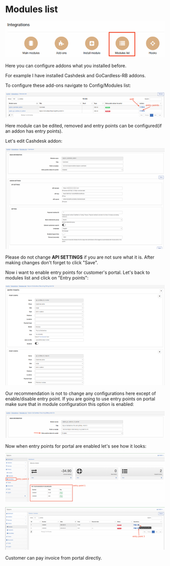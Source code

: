 Modules list
=====

![icon](icon.png)

Here you can configure addons what you installed before.

For example I have installed Cashdesk and GoCardless-RB addons.

To configure these add-ons navigate to Config/Modules list:

![list](list.png)

Here module can be edited, removed and entry points can be configured(if an addon has entry points).

Let's edit Cashdesk addon:

![edit](edit_module.png)

Please do not change **API SETTINGS** if you are not sure what it is. After making changes don't forget to click "Save".

Now i want to enable entry points for customer's portal. Let's back to modules list and click on "Entry points":

![entry points](entry_points.png)

Our recommendation is not to change any configurations here except of enable/disable entry point. If you are going to use entry points on portal make sure that in module configuration this option is enabled:

![enable](enable_entries.png)

Now when entry points for portal are enabled let's see how it looks:

![portal1](portal1.png)

![portal2](portal2.png)

Customer can pay invoice from portal directly.
